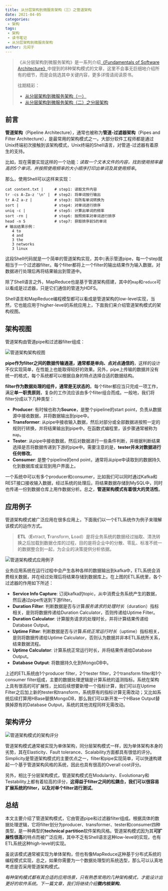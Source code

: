 ```yaml
---
title: 从分层架构到微服务架构（三）之管道架构
date: 2021-04-05
categories:
 - 架构
tags:
 - 架构
 - 读书笔记
 - 从分层架构到微服务架构
author: 元闰子
---
```


> 《从分层架构到微服务架构》是一系列介绍[《Fundamentals of Software Architecture》](https://learning.oreilly.com/library/view/fundamentals-of-software/9781492043447/)中提到的8种架构模式的文章，这里不会事无巨细地介绍所有的细节，而是会挑选其中关键内容，更多详情请阅读原书。
>
> 往期精彩：
>
> - [从分层架构到微服务架构（一）](https://mp.weixin.qq.com/s/6BvsfzDKeVI7_DyNj5gPvA)
> - [从分层架构到微服务架构（二）之分层架构](https://mp.weixin.qq.com/s/upSALrwyzE_qhtMZRDRLUg)

## 前言

**管道架构**（Pipeline Architecture），通常也被称为**管道-过滤器架构**（Pipes and Filter Architecture），是最常用的架构模式之一。大部分软件工程师都是通过Unix终端初次接触到该架构模式，Unix终端的Shell语言，对管道-过滤器有着原生的支持。

比如，现在需要实现这样的一个功能：*读取一个文本文件的内容，找到使用频率最高的5个单词，并按照使用频率的大小顺序打印出单词及其使用频率*。

那么，使用Shell可以这样来实现：

```shell
cat content.txt |     # step1: 读取文件内容
tr -cs A-Za-z '\n' |  # step2: 将单词按行输出
tr A-Z a-z |          # step3: 将所有单词转换为
sort |                # step4: 对单词进行排序
uniq -c |             # step5: 计算出单词的频率
sort -rn |            # step6: 按照频率对单词进行排序
head -n 5             # step7: 获取排序前5的单词
# 输出结果示例：
   4 to
   4 and
   3 the
   3 networks
   3 linux
```

这段Shell代码就是一个简单的管道架构实现，其中`|`表示管道pipe，每一个step就相当于一个过滤器filter。每个filter都将上一个filter的输出结果作为输入数据，对数据进行处理后再将结果输出到管道中。

除了Shell语言之外，MapReduce也是基于管道架构搭建，其中的`map`和`reduce`可以看成是过滤器，只是它们通信的管道为HDFS。

Shell语言和MapReduce编程模型都可以看成是管道架构的low-level实现，当然，它也能应用于higher-level的系统应用上，下面我们来介绍管道架构模式的架构视图。

## 架构视图

管道架构由管道pipe和过滤器filter组成：

![管道架构架构视图](https://tva1.sinaimg.cn/large/008eGmZEgy1gp8otivwgyj31140c2jss.jpg)

**pipe作为filter之间的数据传输通道，通常都是单向、点对点通信的**，这样的设计不仅实现简单，在性能上也能取得较好的效果。另外，pipe上传输的数据并没有统一的格式，每个系统都可以根据自身的特点选择合适的数据结构。

**filter作为数据处理的组件，通常是无状态的**。每个filter都应当只完成一项工作，满足**单一职责原则**，复杂的工作流应该由多个filter组合而成。一般地，我们将filter分成以下几种类型：

- **Producer**: 有时候也称为**Source**，是整个pipeline的start point，负责从数据源中接收数据，并将数据输出到pipe中。
- **Transformer**: 从pipe中接收输入数据，然后对部分或全部数据进按照一定的规则行转换，并将结果输出到pipe中。在函数式编程里，该步骤通常被称为`map`。
- **Tester**: 从pipe中接收数据，然后对数据进行一些条件判断，并根据判断结果选择是否将数据传递到下游的pipe中。需要注意的是，**tester并未对数据进行任何修改**。
- **Consumer**: 是整个pipeline的end point，通常将从pipe中读取到的数据持久化到数据库或呈现到用户界面上。

一个系统中可以有多个producer和consumer，比如我们可以同时通过Kafka和REST接口接收输入数据，经过系统的处理后，将结果数据存储到MySQL中，同时也传递一份到数据仓库上用作数据分析。总之，**管道架构模式有着很大的灵活性**。

## 应用例子

管道架构模式被广泛应用在很多应用上，下面我们以一个ETL系统作为例子来理解该模式的运作方式。

> **ETL**（**E**xtract, **T**ransform, **L**oad）是将业务系统的数据经过抽取、清洗转换之后加载到数据仓库的过程，目的是将企业中的分散、零乱、标准不统一的数据整合到一起，为企业的决策提供分析依据。

![管道架构模式应用例子](https://tva1.sinaimg.cn/large/008eGmZEgy1gp95zce62jj313t0nhdiu.jpg)

业务应用系统在运行过程中会产生各种各样的数据输出到kafka中，ETL系统会消费相关数据，并在经过处理后将结果存储到数据库上。在上图的ETL系统里，各个过滤器的作用如下所述：

- **Service Info Capture**: 订阅kafka的topic，从中消费业务系统产生的数据，然后通过pipe传送到下游filter。
- **Duration Filter**: 判断数据是否与计算*服务请求的处理时长*（duration）指标相关，是则将数据传递给Duration Calculator，否则传递给Uptime Filter。
- **Duration Calculator**: 计算服务请求的处理时长，并将计算结果传递给Database Output。
- **Uptime Filter**: 判断数据是否与计算*系统正常运行时长*（uptime）指标相关，是则将数据传递给Uptime Calculator，否则认为数据并非本ETL系统所关系，结束数据流程。
- **Uptime Calculator**: 计算系统正常运行时长，并将结果传递给Database Output。
- **Database Output**: 将数据持久化到MongoDB中。

上述的ETL系统由1个producer filter，2个tester filter，2个transform filter和1个consumer filter组成，主要的数据处理逻辑是计算系统的遥测指标。系统在架构上具有很高的可扩展性，比如后续想要新增一个指标计算，我们可以在Uptime Filter之后加上新的tester和transform，系统原有的指标计算无需改动；又比如系统后续打算用HBase替换MongoDB，那么我们可以新开发一个HBase Output替换掉原有的Database Output，系统的其他流程同样无需改动。

## 架构评分

![管道架构模式的架构评分](https://tva1.sinaimg.cn/large/008eGmZEgy1gp96nbcf1hj30u00xwdmm.jpg)

管道架构模式通常被实现为单体架构，同分层架构模式一样，因为单体架构本身的劣势，其在Elasticity、Fault tolerance、Scalability方面都具有很低的评分。Simplicity是管道架构模式的主要优点之一，filter和pipe实现简单，可以快速构建起一个基于管道架构风格的系统，因此也具有很高的Overall cost评分。

另外，相比于分层架构模式，管道架构模式在Modularity、Evolutionary和Testability上都有着较高的评分，**这得益于filter之间的松耦合，我们可以很容易扩展系统的filter，以及对单个filter进行测试**。

## 总结

本文主要介绍了管道架构模式，它由管道pipe和过滤器filter组成。根据具体的数据处理逻辑，它将filter划分为producer、transformer、tester和consumer四种类型，是一种典型的**technical partition**软件架构风格。管道架构模式因为其**可扩展性很高**的特点而被广泛应用，其中不乏有Shell语言这种low-level的实现，也有ETL系统这种high-level的实现。

虽说该模式通常被实现为单体架构，但也有像MapReduce这种基于分布式系统的编程模式实现，总之，如果你需要为一个数据处理型的系统选型，那么可以认真地考虑是否采用管道架构模式。

*每种架构模式都有其合适的应用场景，只有熟悉常用的几种架构模式，才能设计出更好的软件系统。下一篇文章，我们将继续介绍**微内核架构**。*
